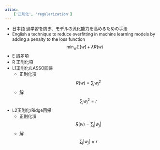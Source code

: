 ```yaml
---
alias:
    ['正則化', 'regularization']
---
```

- 日本語
	過学習を防ぎ、モデルの汎化能力を高めるための手法
- English
	a technique to reduce overfitting in machine learning models by adding a penalty to the loss function
$$
\min_w \mathbb E[w] + \lambda R(w)
$$
- E 誤差項
- R 正則化項
- L1正則化/LASSO回帰
    - 正則化項
        $$
        R(w) = \sum_j w_j^2
        $$
    - 解
        $$
        \sum_j w_j^2 =r
        $$
- L2正則化/Ridge回帰
    - 正則化項
        $$
        R(w) = \sum_j |w_j|
        $$
    - 解
        $$
        \sum_j |w_j|=r
        $$